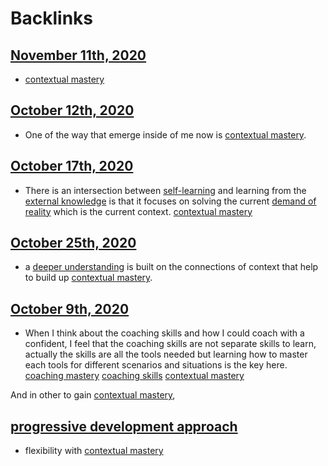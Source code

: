
# Backlinks
## [November 11th, 2020](<November 11th, 2020.md>)
- [contextual mastery](<contextual mastery.md>)

## [October 12th, 2020](<October 12th, 2020.md>)
- One of the way that emerge inside of me now is [contextual mastery](<contextual mastery.md>).

## [October 17th, 2020](<October 17th, 2020.md>)
- There is an intersection between [self-learning](<self-learning.md>) and learning from the [external knowledge](<external knowledge.md>) is that it focuses on solving the current [demand of reality](<demand of reality.md>)  which is the current context. [contextual mastery](<contextual mastery.md>)

## [October 25th, 2020](<October 25th, 2020.md>)
- a [deeper understanding](<deeper understanding.md>) is built on the connections of context that help to build up [contextual mastery](<contextual mastery.md>).

## [October 9th, 2020](<October 9th, 2020.md>)
- When I think about the coaching skills and how I could coach with a confident, I feel that the coaching skills are not separate skills to learn, actually the skills are all the tools needed but learning how to master each tools for different scenarios and situations is the key here. [coaching mastery](<coaching mastery.md>) [coaching skills](<coaching skills.md>) [contextual mastery](<contextual mastery.md>)

And in other to gain [contextual mastery](<contextual mastery.md>),

## [progressive development approach](<progressive development approach.md>)
- flexibility with [contextual mastery](<contextual mastery.md>)

